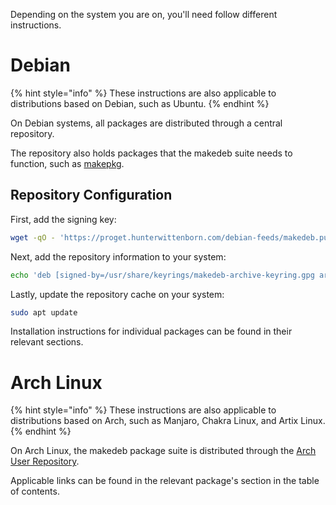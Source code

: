 Depending on the system you are on, you'll need follow different instructions.

# Debian
{% hint style="info" %}
These instructions are also applicable to distributions based on Debian, such as Ubuntu.
{% endhint %}

On Debian systems, all packages are distributed through a central repository.

The repository also holds packages that the makedeb suite needs to function, such as [makepkg](https://wiki.archlinux.org/title/makepkg).

## Repository Configuration
First, add the signing key:

```sh
wget -qO - 'https://proget.hunterwittenborn.com/debian-feeds/makedeb.pub' | gpg --dearmor | sudo tee /usr/share/keyrings/makedeb-archive-keyring.gpg &> /dev/null
```

Next, add the repository information to your system:

```sh
echo 'deb [signed-by=/usr/share/keyrings/makedeb-archive-keyring.gpg arch=all] https://proget.hunterwittenborn.com/ makedeb main' | sudo tee /etc/apt/sources.list.d/makedeb.list
```

Lastly, update the repository cache on your system:

```sh
sudo apt update
```

Installation instructions for individual packages can be found in their relevant sections.

# Arch Linux
{% hint style="info" %}
These instructions are also applicable to distributions based on Arch, such as Manjaro, Chakra Linux, and Artix Linux.
{% endhint %}

On Arch Linux, the makedeb package suite is distributed through the [Arch User Repository](https://wiki.archlinux.org/title/Arch_User_Repository).

Applicable links can be found in the relevant package's section in the table of contents.
